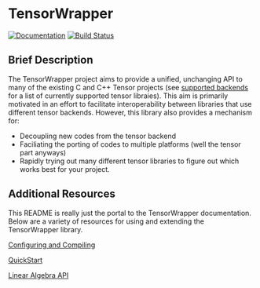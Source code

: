 TensorWrapper
=============

[![Documentation](https://codedocs.xyz/ryanmrichard/TensorWrapper.svg)](https://codedocs.xyz/ryanmrichard/TensorWrapper/)
[![Build Status](https://travis-ci.org/ryanmrichard/TensorWrapper.svg?branch=master)](https://travis-ci.org/ryanmrichard/TensorWrapper)

Brief Description
-----------------

The TensorWrapper project aims to provide a unified, unchanging API to many
of the existing C and C++ Tensor projects (see [supported backends]
for a list of currently supported tensor libraies).  This aim is primarily
motivated in an effort to facilitate interoperability between libraries that use
different tensor backends.  However, this library also provides a mechanism for:

- Decoupling new codes from the tensor backend
- Faciliating the porting of codes to multiple platforms (well the tensor part
  anyways)
- Rapidly trying out many different tensor libraries to figure out which works
  best for your project.


Additional Resources
--------------------

This README is really just the portal to the TensorWrapper documentation.  Below
are a variety of resources for using and extending the TensorWrapper library.

[Configuring and Compiling](/dox/Building.md)

[QuickStart](dox/QuickStart.md)

[Linear Algebra API](dox/LinAlg.md)

<!-- Links -->
[supported backends]: /dox/SupportedBackends.md
